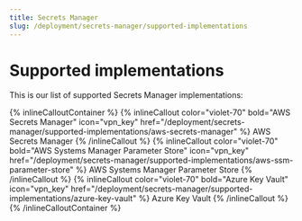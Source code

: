 ```yaml
---
title: Secrets Manager
slug: /deployment/secrets-manager/supported-implementations
---
```


# Supported implementations

This is our list of supported Secrets Manager implementations:

{% inlineCalloutContainer %}
  {% inlineCallout
    color="violet-70"
    bold="AWS Secrets Manager"
    icon="vpn_key"
    href="/deployment/secrets-manager/supported-implementations/aws-secrets-manager" %}
    AWS Secrets Manager
  {% /inlineCallout %}
  {% inlineCallout
    color="violet-70"
    bold="AWS Systems Manager Parameter Store"
    icon="vpn_key"
    href="/deployment/secrets-manager/supported-implementations/aws-ssm-parameter-store" %}
    AWS Systems Manager Parameter Store
  {% /inlineCallout %}
  {% inlineCallout
    color="violet-70"
    bold="Azure Key Vault"
    icon="vpn_key"
    href="/deployment/secrets-manager/supported-implementations/azure-key-vault" %}
    Azure Key Vault
  {% /inlineCallout %}
{% /inlineCalloutContainer %}
